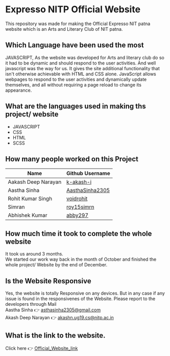 # Expresso NITP Official Website
This repository was made for making the Official Expresso NIT patna website which is an Arts and Literary Club of NIT patna.
## Which Language have been used the most
JAVASCRIPT, As the website was developed for Arts and literary club do so it had to be dynamic and should respond to the user activities. And well javascript was the way for us.
It gives the site additional functionality that isn't otherwise achievable with HTML and CSS alone. JavaScript allows webpages to respond to the user activities and dynamically update themselves, and all without requiring a page reload to change its appearance.
## What are the languages used in making ths project/ website
- JAVASCRIPT
- CSS
- HTML
- SCSS
## How many people worked on this Project
Name | Github Username
------------ | -------------
Aakash Deep Narayan | [k-akash-i](https://github.com/k-akash-i)
Aastha Sinha | [AasthaSinha2305](https://github.com/AasthaSinha2305)
Rohit Kumar Singh | [voidrohit](https://github.com/voidrohit)
Simran | [roy15simrn](https://github.com/roy15simrn)
Abhishek Kumar | [abby297](https://github.com/abby297)
## How much time it took to complete the whole website
It took us around 3 months.<br>We started our work way back in the month of October and finished the whole project/ Website by the end of December.
## Is the Website Responsive
Yes, the website is totally Responsive on any devices. But in any case if any issue is found in the responsivenes of the Website. Please report to the developers through Mail<br>
Aastha Sinha :point_right: asthasinha2305@gmail.com <br>
Akash Deep Narayan :point_right: akashn.ug19.cs@nitp.ac.in
## What is the link to the website.
Click here :point_right: [Official_Website_link](https://expresso-nitp.github.io/Expresso_Official_Website/)
